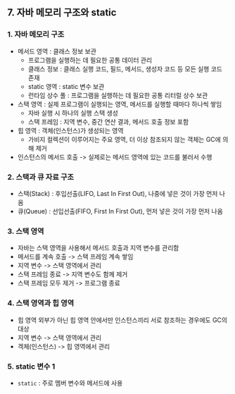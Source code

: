 ## 7. 자바 메모리 구조와 static

### 1. 자바 메모리 구조
- 메서드 영역 : 클래스 정보 보관
  - 프로그램을 실행하는 데 필요한 공통 데이터 관리
  - 클래스 정보 : 클래스 실행 코드, 필드, 메서드, 생성자 코드 등 모든 실행 코드 존재
  - static 영역 : static 변수 보관
  - 런타임 상수 풀 : 프로그램을 실행하는 데 필요한 공통 리터럴 상수 보관
- 스택 영역 : 실제 프로그램이 실행되는 영역, 메서드를 실행할 때마다 하나씩 쌓임
  - 자바 실행 시 하나의 실행 스택 생성
  - 스택 프레임 : 지역 변수, 중간 연산 결과, 메서드 호출 정보 포함
- 힙 영역 : 객체(인스턴스)가 생성되는 영역
  - 가비지 컬렉션이 이루어지는 주요 영역, 더 이상 참조되지 않는 객체는 GC에 의해 제거
- 인스턴스의 메서드 호출 -> 실제로는 메서드 영역에 있는 코드를 불러서 수행

### 2. 스택과 큐 자료 구조
- 스택(Stack) : 후입선출(LIFO, Last In First Out), 나중에 넣은 것이 가장 먼저 나옴
- 큐(Queue) : 선입선출(FIFO, First In First Out), 먼저 넣은 것이 가장 먼저 나옴

### 3. 스택 영역
- 자바는 스택 영역을 사용해서 메서드 호출과 지역 변수를 관리함
- 메서드를 계속 호출 -> 스택 프레임 계속 쌓임
- 지역 변수 -> 스택 영역에서 관리
- 스택 프레임 종료 -> 지역 변수도 함께 제거
- 스택 프레임 모두 제거 -> 프로그램 종료

### 4. 스택 영역과 힙 영역
- 힙 영역 외부가 아닌 힙 영역 안에서만 인스턴스끼리 서로 참조하는 경우에도 GC의 대상
- 지역 변수 -> 스택 영역에서 관리
- 겍체(인스턴스) -> 힙 영역에서 관리

### 5. static 변수 1
- `static` : 주로 멤버 변수와 메서드에 사용